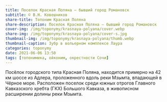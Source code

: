 ```yaml
---
title: Поселок Красная Поляна — бывший город Романовск
subtitle: © В.Н. Ковешников
share-title: Топоним Красная Поляна
share-description: Поселок Красная Поляна — бывший город Романовск
cover-img: /img/toponymy/krasnaya-polyana/cover.webp
share-img: /img/toponymy/krasnaya-polyana/cover-s.jpg
thumbnail-img: /img/toponymy/krasnaya-polyana/thumb.webp
thumbnail-caption: Зубр в вольерном комплексе Лаура
categories: toponymy
date: 2021-06-06 13:50
tags: [топонимика, ойконим, окрестности Сочи]
---
```

Посёлок городского типа Красная Поляна, находится примерно на 42 км шоссе из Адлера, проложенного вдоль реки Мзымта, впадающей в Чёрное море. Расположен поселок среди южных отрогов Главного Кавказского хребта (ГКХ) Большого Кавказа, в живописном расширении долины реки Мзымта.
